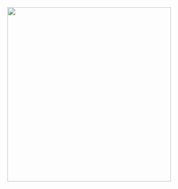 <img align="left" height="400" width="375" alt="" src="https://c.tenor.com/0yWwvzpYJwAAAAAC/ketakuma-takadabear.gif">
